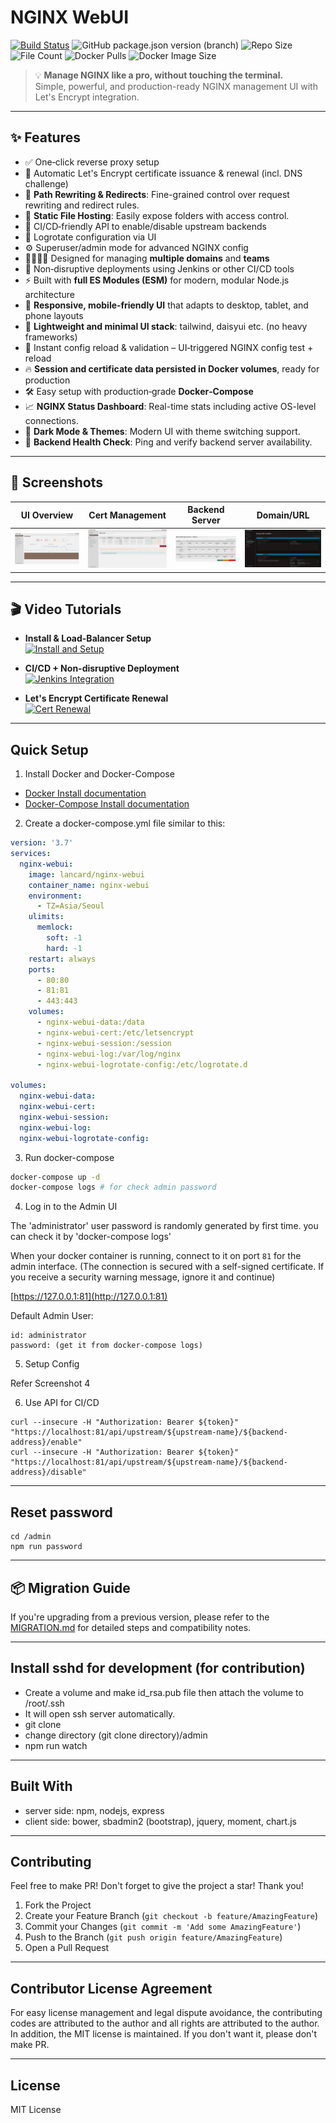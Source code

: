 # NGINX WebUI

[![Build Status](https://github.com/lancard/nginx-webui/actions/workflows/build-docker.yml/badge.svg)](https://github.com/lancard/nginx-webui/actions/workflows/build-docker.yml)
![GitHub package.json version (branch)](https://img.shields.io/github/package-json/v/lancard/nginx-webui/master?filename=admin%2Fpackage.json)
![Repo Size](https://img.shields.io/github/repo-size/lancard/nginx-webui)
![File Count](https://img.shields.io/github/directory-file-count/lancard/nginx-webui)
![Docker Pulls](https://img.shields.io/docker/pulls/lancard/nginx-webui)
![Docker Image Size](https://img.shields.io/docker/image-size/lancard/nginx-webui)

> 💡 **Manage NGINX like a pro, without touching the terminal.**  
> Simple, powerful, and production-ready NGINX management UI with Let's Encrypt integration.

---

## ✨ Features

- ✅ One‑click reverse proxy setup  
- 🔐 Automatic Let's Encrypt certificate issuance & renewal (incl. DNS challenge)  
- 🔁 **Path Rewriting & Redirects**: Fine-grained control over request rewriting and redirect rules.
- 📁 **Static File Hosting**: Easily expose folders with access control.
- 🔄 CI/CD‑friendly API to enable/disable upstream backends  
- 🧰 Logrotate configuration via UI  
- ⚙️ Superuser/admin mode for advanced NGINX config  
- 👨‍👩‍👧‍👦 Designed for managing **multiple domains** and **teams**  
- 🧪 Non‑disruptive deployments using Jenkins or other CI/CD tools  
- ⚡ Built with **full ES Modules (ESM)** for modern, modular Node.js architecture  
- 📱 **Responsive, mobile‑friendly UI** that adapts to desktop, tablet, and phone layouts  
- 🧩 **Lightweight and minimal UI stack**: tailwind, daisyui etc. (no heavy frameworks)  
- 🔁 Instant config reload & validation – UI‑triggered NGINX config test + reload  
- 🔥 **Session and certificate data persisted in Docker volumes**, ready for production
- 🛠 Easy setup with production‑grade **Docker‑Compose**
- 📈 **NGINX Status Dashboard**: Real-time stats including active OS-level connections.
- 🌙 **Dark Mode & Themes**: Modern UI with theme switching support.
- 📡 **Backend Health Check**: Ping and verify backend server availability.

---

## 📸 Screenshots

| UI Overview | Cert Management | Backend Server | Domain/URL |
|------------|----------------|----------------|-----------|
| ![](./screenshot/screenshot1.png) | ![](./screenshot/screenshot2.png) | ![](./screenshot/screenshot3.png) | ![](./screenshot/screenshot4.png) |

---

## 🎬 Video Tutorials

- **Install & Load-Balancer Setup**  
  [![Install and Setup](https://img.youtube.com/vi/3SEdU_Jj5IM/0.jpg)](https://www.youtube.com/watch?v=3SEdU_Jj5IM)

- **CI/CD + Non-disruptive Deployment**  
  [![Jenkins Integration](https://img.youtube.com/vi/UaJF-s2AuZo/0.jpg)](https://www.youtube.com/watch?v=UaJF-s2AuZo)

- **Let's Encrypt Certificate Renewal**  
  [![Cert Renewal](https://img.youtube.com/vi/O12f2PYPCpU/0.jpg)](https://www.youtube.com/watch?v=O12f2PYPCpU)

---

## Quick Setup

1. Install Docker and Docker-Compose

- [Docker Install documentation](https://docs.docker.com/install/)
- [Docker-Compose Install documentation](https://docs.docker.com/compose/install/)

2. Create a docker-compose.yml file similar to this:

```yml
version: '3.7'
services:
  nginx-webui:
    image: lancard/nginx-webui
    container_name: nginx-webui
    environment:
      - TZ=Asia/Seoul
    ulimits:
      memlock:
        soft: -1
        hard: -1
    restart: always
    ports:
      - 80:80
      - 81:81
      - 443:443
    volumes:
      - nginx-webui-data:/data
      - nginx-webui-cert:/etc/letsencrypt
      - nginx-webui-session:/session
      - nginx-webui-log:/var/log/nginx
      - nginx-webui-logrotate-config:/etc/logrotate.d

volumes:
  nginx-webui-data:
  nginx-webui-cert:
  nginx-webui-session:
  nginx-webui-log:
  nginx-webui-logrotate-config:
```

3. Run docker-compose

```bash
docker-compose up -d
docker-compose logs # for check admin password
```

4. Log in to the Admin UI

The 'administrator' user password is randomly generated by first time.
you can check it by 'docker-compose logs'

When your docker container is running, connect to it on port `81` for the admin interface.
(The connection is secured with a self-signed certificate. If you receive a security warning message, ignore it and continue)

[https://127.0.0.1:81](http://127.0.0.1:81)

Default Admin User:
```
id: administrator
password: (get it from docker-compose logs)
```

5. Setup Config

Refer Screenshot 4

6. Use API for CI/CD

```
curl --insecure -H "Authorization: Bearer ${token}" "https://localhost:81/api/upstream/${upstream-name}/${backend-address}/enable"
curl --insecure -H "Authorization: Bearer ${token}" "https://localhost:81/api/upstream/${upstream-name}/${backend-address}/disable"
```

---

## Reset password

```
cd /admin
npm run password
```

---

## 📦 Migration Guide

If you're upgrading from a previous version, please refer to the [MIGRATION.md](./MIGRATION.md) for detailed steps and compatibility notes.

---

## Install sshd for development (for contribution)

- Create a volume and make id_rsa.pub file then attach the volume to /root/.ssh
- It will open ssh server automatically.
- git clone
- change directory (git clone directory)/admin
- npm run watch

---

## Built With

- server side: npm, nodejs, express
- client side: bower, sbadmin2 (bootstrap), jquery, moment, chart.js

---

## Contributing

Feel free to make PR!
Don't forget to give the project a star! Thank you!

1. Fork the Project
2. Create your Feature Branch (`git checkout -b feature/AmazingFeature`)
3. Commit your Changes (`git commit -m 'Add some AmazingFeature'`)
4. Push to the Branch (`git push origin feature/AmazingFeature`)
5. Open a Pull Request

---

## Contributor License Agreement

For easy license management and legal dispute avoidance, the contributing codes are attributed to the author and all rights are attributed to the author. In addition, the MIT license is maintained. If you don't want it, please don't make PR.

---

## License

MIT License
